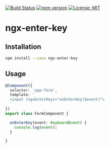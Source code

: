 [![Build Status](https://travis-ci.org/itigoore01/ngx-enter-key.svg?branch=master)](https://travis-ci.org/itigoore01/ngx-enter-key)
[![npm version](https://badge.fury.io/js/ngx-enter-key.svg)](https://badge.fury.io/js/ngx-enter-key)
[![License: MIT](https://img.shields.io/badge/License-MIT-yellow.svg)](https://opensource.org/licenses/MIT)


# ngx-enter-key

## Installation

```bash
npm install --save ngx-enter-key
```

## Usage

```typescript
@Component({
  selector: 'app-form',
  template: `
  <input (ngxEnterKey)="onEnterKey($event)">
  `
})
export class FormComponent {

  onEnterKey(event: KeyboardEvent) {
    console.log(event);
  }

}
```
